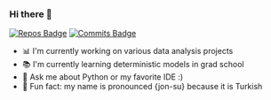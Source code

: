 ### Hi there 👋

[![Repos Badge](https://badges.pufler.dev/repos/cansu-freeman)](https://badges.pufler.dev) 
[![Commits Badge](https://badges.pufler.dev/commits/monthly/cansu-freeman)](https://badges.pufler.dev)

- 📊 I'm currently working on various data analysis projects
- 📚 I'm currently learning deterministic models in grad school
- 💬 Ask me about Python or my favorite IDE :)
- 🧿 Fun fact: my name is pronounced {jon-su} because it is Turkish
<!--

